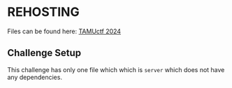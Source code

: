 # REHOSTING

Files can be found here: [TAMUctf 2024](https://github.com/tamuctf/tamuctf-2024/blob/master/crypto/criminal/server.py)

## Challenge Setup
This challenge has only one file which which is `server` which does not have any dependencies.
